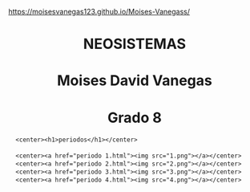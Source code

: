 
 https://moisesvanegas123.github.io/Moises-Vanegass/

<!DOCTYPE html>
<html>
<head>
	<title>MI PAGINA </title>
</head>
<body background="50599a3b340d5da.jpg">
      <center><h1>NEOSISTEMAS</h1></center>
      <center><h1>Moises David Vanegas</h1></center>
      <center><h1>Grado 8</h1></center>


      <center><h1>periodos</h1></center>
      
      <center><a href="periodo 1.html"><img src="1.png"></a></center>
      <center><a href="periodo 2.html"><img src="2.png"></a></center>
      <center><a href="periodo 3.html"><img src="3.png"></a></center>
      <center><a href="periodo 4.html"><img src="4.png"></a></center> 
      


</body>
</html>



